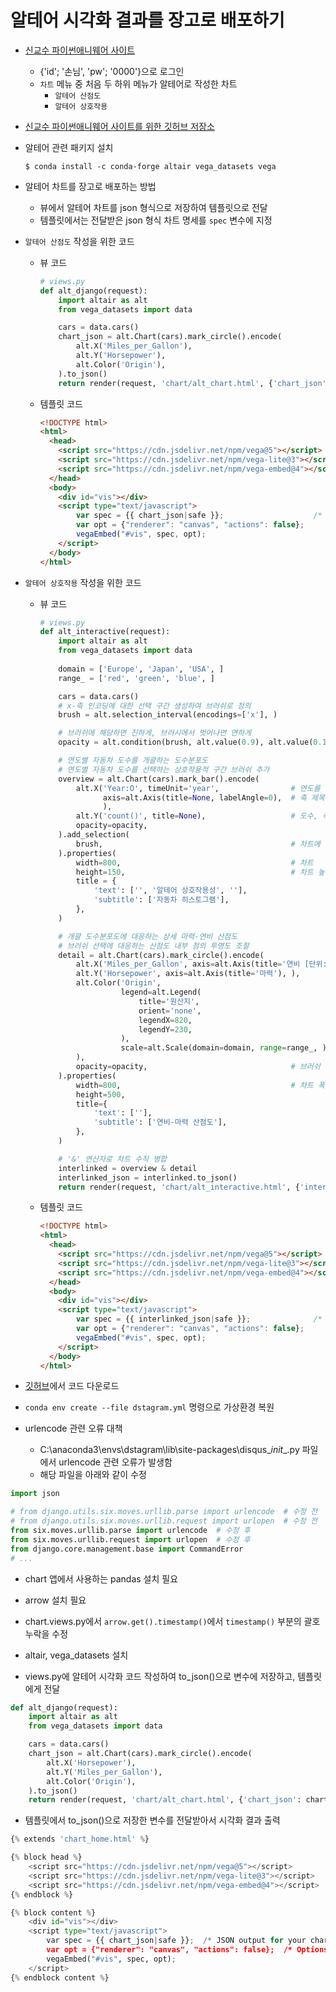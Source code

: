 # 알테어 시각화 결과를 장고로 배포하기 

- [신교수 파이썬애니웨어 사이트](http://logistex2021.pythonanywhere.com)
  - {'id'; '손님', 'pw'; '0000'}으로 로그인
  - `차트` 메뉴 중 처음 두 하위 메뉴가 알테어로 작성한 차트 
    - `알테어 산점도`
    - `알테어 상호작용`    
- [신교수 파이썬애니웨어 사이트를 위한 깃허브 저장소](https://github.com/logistex/pa21)
- 알테어 관련 패키지 설치
  ```shell
  $ conda install -c conda-forge altair vega_datasets vega
  ```
- 알테어 차트를 장고로 배포하는 방법
  - 뷰에서 알테어 차트를 json 형식으로 저장하여 템플릿으로 전달
  - 템플릿에서는 전달받은 json 형식 차트 명세를 `spec` 변수에 지정
- `알테어 산점도` 작성을 위한 코드
  - 뷰 코드  
    ```python
    # views.py 
    def alt_django(request):
        import altair as alt
        from vega_datasets import data

        cars = data.cars()
        chart_json = alt.Chart(cars).mark_circle().encode(
            alt.X('Miles_per_Gallon'),
            alt.Y('Horsepower'),
            alt.Color('Origin'),
        ).to_json()                                                                 # 차트를 json 형식으로 저장 
        return render(request, 'chart/alt_chart.html', {'chart_json': chart_json})  # 저장한 json 형식 차트를 템플릿으로 전달
    ```  
  
  - 템플릿 코드
    ```html
    <!DOCTYPE html>
    <html>
      <head>
        <script src="https://cdn.jsdelivr.net/npm/vega@5"></script>
        <script src="https://cdn.jsdelivr.net/npm/vega-lite@3"></script>
        <script src="https://cdn.jsdelivr.net/npm/vega-embed@4"></script>
      </head>
      <body>
        <div id="vis"></div>                                                                      
        <script type="text/javascript">
            var spec = {{ chart_json|safe }};                    /* json 형식 차트를 지정 */   
            var opt = {"renderer": "canvas", "actions": false};    
            vegaEmbed("#vis", spec, opt);
        </script>
      </body>
    </html>
    ```
- `알테어 상호작용` 작성을 위한 코드
  - 뷰 코드  
    ```python
    # views.py 
    def alt_interactive(request):
        import altair as alt
        from vega_datasets import data
        
        domain = ['Europe', 'Japan', 'USA', ]
        range_ = ['red', 'green', 'blue', ]

        cars = data.cars()
        # x-축 인코딩에 대한 선택 구간 생성하여 브러쉬로 정의
        brush = alt.selection_interval(encodings=['x'], )

        # 브러쉬에 해당하면 진하게, 브러시에서 벗어나면 연하게
        opacity = alt.condition(brush, alt.value(0.9), alt.value(0.1), )

        # 연도별 자동차 도수를 개괄하는 도수분포도
        # 연도별 자동차 도수를 선택하는 상호작용적 구간 브러쉬 추가
        overview = alt.Chart(cars).mark_bar().encode(
            alt.X('Year:O', timeUnit='year',                # 연도를 추출하고 서수형으로 지정
                  axis=alt.Axis(title=None, labelAngle=0),  # 축 제목 생략, 축 눈금 레이블 각도 생략
                  ),
            alt.Y('count()', title=None),                   # 도수, 축 제목 생략
            opacity=opacity,
        ).add_selection(
            brush,                                          # 차트에 대한 구간 브러쉬 선택 추가
        ).properties(
            width=800,                                      # 차트   폭 800 픽셀로 설정
            height=150,                                     # 차트 높이 150 픽셀로 설정
            title = {
                'text': ['', '알테어 상호작용성', ''],
                'subtitle': ['자동차 히스토그램'],
            },
        )

        # 개괄 도수분포도에 대응하는 상세 마력-연비 산점도
        # 브러쉬 선택에 대응하는 산점도 내부 점의 투명도 조절
        detail = alt.Chart(cars).mark_circle().encode(
            alt.X('Miles_per_Gallon', axis=alt.Axis(title='연비 [단위: 갤론 당 마일]'), ),
            alt.Y('Horsepower', axis=alt.Axis(title='마력'), ),
            alt.Color('Origin',
                      legend=alt.Legend(
                          title='원산지',
                          orient='none',
                          legendX=820,
                          legendY=230,
                      ),
                      scale=alt.Scale(domain=domain, range=range_, ), 
            ),
            opacity=opacity,                                # 브러쉬 선택에 대응하여 투명도 조절
        ).properties(
            width=800,                                      # 차트 폭을 상단 차트와 동일하게 설정
            height=500,
            title={
                'text': [''],
                'subtitle': ['연비-마력 산점도'], 
            },
        )

        # '&' 연산자로 차트 수직 병합
        interlinked = overview & detail
        interlinked_json = interlinked.to_json()
        return render(request, 'chart/alt_interactive.html', {'interlinked_json': interlinked_json})
    ```  
  
  - 템플릿 코드
    ```html
    <!DOCTYPE html>
    <html>
      <head>
        <script src="https://cdn.jsdelivr.net/npm/vega@5"></script>
        <script src="https://cdn.jsdelivr.net/npm/vega-lite@3"></script>
        <script src="https://cdn.jsdelivr.net/npm/vega-embed@4"></script>
      </head>
      <body>
        <div id="vis"></div>                                                                      
        <script type="text/javascript">
            var spec = {{ interlinked_json|safe }};              /* json 형식 차트를 지정 */   
            var opt = {"renderer": "canvas", "actions": false};    
            vegaEmbed("#vis", spec, opt);
        </script>
      </body>
    </html>
    ```



- [깃허브](https://github.com/logistex/pa21)에서 코드 다운로드
- `conda env create --file dstagram.yml` 명령으로 가상환경 복원
- urlencode 관련 오류 대책
  - C:\anaconda3\envs\dstagram\lib\site-packages\disqus\__init__.py 파일에서 urlencode 관련 오류가 발생함
  - 해당 파일을 아래와 같이 수정

```PYTHON {.line-numbers}
import json

# from django.utils.six.moves.urllib.parse import urlencode  # 수정 전
# from django.utils.six.moves.urllib.request import urlopen  # 수정 전
from six.moves.urllib.parse import urlencode  # 수정 후
from six.moves.urllib.request import urlopen  # 수정 후
from django.core.management.base import CommandError
# ...
```
- chart 앱에서 사용하는 pandas 설치 필요
- arrow 설치 필요

- chart.views.py에서 `arrow.get().timestamp()`에서 `timestamp()` 부분의 괄호 누락을 수정

- altair, vega_datasets 설치

- views.py에 알테어 시각화 코드 작성하여 to_json()으로 변수에 저장하고, 템플릿에게 전달

```PYTHON {.line-numbers}
def alt_django(request):
    import altair as alt
    from vega_datasets import data

    cars = data.cars()
    chart_json = alt.Chart(cars).mark_circle().encode(
        alt.X('Horsepower'),
        alt.Y('Miles_per_Gallon'),
        alt.Color('Origin'),
    ).to_json()
    return render(request, 'chart/alt_chart.html', {'chart_json': chart_json})
```

- 템플릿에서 to_json()으로 저장한 변수를 전달받아서 시각화 결과 출력
```PYTHON {.line-numbers}
{% extends 'chart_home.html' %}

{% block head %}
    <script src="https://cdn.jsdelivr.net/npm/vega@5"></script>
    <script src="https://cdn.jsdelivr.net/npm/vega-lite@3"></script>
    <script src="https://cdn.jsdelivr.net/npm/vega-embed@4"></script>
{% endblock %}

{% block content %}
    <div id="vis"></div>
    <script type="text/javascript">
        var spec = {{ chart_json|safe }};  /* JSON output for your chart's specification */
        var opt = {"renderer": "canvas", "actions": false};  /* Options for the embedding */
        vegaEmbed("#vis", spec, opt);
    </script>
{% endblock content %}
```

